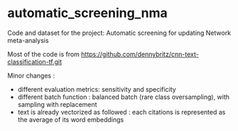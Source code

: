 # automatic_screening_nma
Code and dataset for the project: Automatic screening for updating Network meta-analysis

Most of the code is from https://github.com/dennybritz/cnn-text-classification-tf.git

Minor changes :
* different evaluation metrics: sensitivity and specificity
* different batch function : balanced batch (rare class oversampling), with sampling with replacement
* text is already vectorized as followed : each citations is represented as the average of its word embeddings
